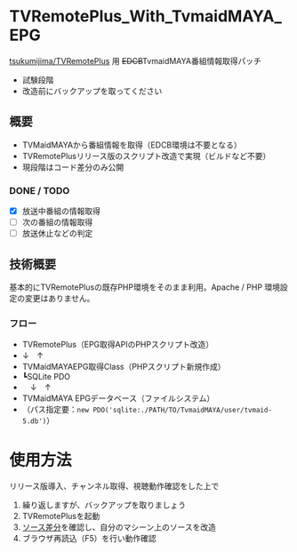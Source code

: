 # TVRemotePlus_With_TvmaidMAYA_EPG

[tsukumijima/TVRemotePlus](https://github.com/tsukumijima/TVRemotePlus) 用 ~~EDCB~~TvmaidMAYA番組情報取得パッチ

- 試験段階
- 改造前にバックアップを取ってください

## 概要
- TVMaidMAYAから番組情報を取得（EDCB環境は不要となる）
- TVRemotePlusリリース版のスクリプト改造で実現（ビルドなど不要）
- 現段階はコード差分のみ公開

### DONE / TODO
- [x] 放送中番組の情報取得
- [ ] 次の番組の情報取得
- [ ] 放送休止などの判定

## 技術概要

基本的にTVRemotePlusの既存PHP環境をそのまま利用。Apache / PHP 環境設定の変更はありません。

### フロー
- TVRemotePlus（EPG取得APIのPHPスクリプト改造） 
- ↓　↑
- TVMaidMAYAEPG取得Class（PHPスクリプト新規作成）
- ┗SQLite PDO
- 　↓　↑
- TVMaidMAYA EPGデータベース（ファイルシステム）
- （パス指定要：`new PDO('sqlite:./PATH/TO/TvmaidMAYA/user/tvmaid-5.db')`）

# 使用方法
リリース版導入、チャンネル取得、視聴動作確認をした上で
1. 繰り返しますが、バックアップを取りましょう
2. TVRemotePlusを起動
3. [ソース差分](https://github.com/flysaki/TVRemotePlus_With_TvmaidMAYA_EPG/commit/ff8610569a631c3b8a32622df7d04c18ffe23784)を確認し、自分のマシーン上のソースを改造
4. ブラウザ再読込（F5）を行い動作確認
